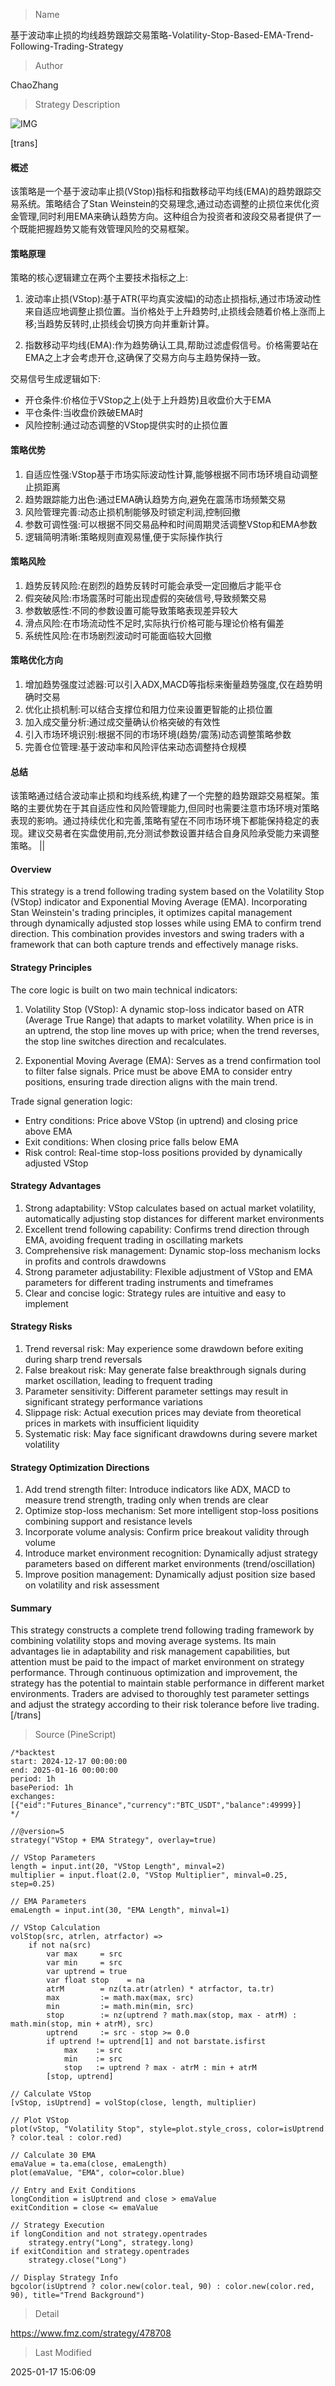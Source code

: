 
> Name

基于波动率止损的均线趋势跟踪交易策略-Volatility-Stop-Based-EMA-Trend-Following-Trading-Strategy

> Author

ChaoZhang

> Strategy Description

![IMG](https://www.fmz.com/upload/asset/15d8c3fd97a6a0cd8a9.png)

[trans]
#### 概述
该策略是一个基于波动率止损(VStop)指标和指数移动平均线(EMA)的趋势跟踪交易系统。策略结合了Stan Weinstein的交易理念,通过动态调整的止损位来优化资金管理,同时利用EMA来确认趋势方向。这种组合为投资者和波段交易者提供了一个既能把握趋势又能有效管理风险的交易框架。

#### 策略原理  
策略的核心逻辑建立在两个主要技术指标之上:
1. 波动率止损(VStop):基于ATR(平均真实波幅)的动态止损指标,通过市场波动性来自适应地调整止损位置。当价格处于上升趋势时,止损线会随着价格上涨而上移;当趋势反转时,止损线会切换方向并重新计算。

2. 指数移动平均线(EMA):作为趋势确认工具,帮助过滤虚假信号。价格需要站在EMA之上才会考虑开仓,这确保了交易方向与主趋势保持一致。

交易信号生成逻辑如下:
- 开仓条件:价格位于VStop之上(处于上升趋势)且收盘价大于EMA
- 平仓条件:当收盘价跌破EMA时
- 风险控制:通过动态调整的VStop提供实时的止损位置

#### 策略优势
1. 自适应性强:VStop基于市场实际波动性计算,能够根据不同市场环境自动调整止损距离
2. 趋势跟踪能力出色:通过EMA确认趋势方向,避免在震荡市场频繁交易
3. 风险管理完善:动态止损机制能够及时锁定利润,控制回撤
4. 参数可调性强:可以根据不同交易品种和时间周期灵活调整VStop和EMA参数
5. 逻辑简明清晰:策略规则直观易懂,便于实际操作执行

#### 策略风险
1. 趋势反转风险:在剧烈的趋势反转时可能会承受一定回撤后才能平仓
2. 假突破风险:市场震荡时可能出现虚假的突破信号,导致频繁交易
3. 参数敏感性:不同的参数设置可能导致策略表现差异较大
4. 滑点风险:在市场流动性不足时,实际执行价格可能与理论价格有偏差
5. 系统性风险:在市场剧烈波动时可能面临较大回撤

#### 策略优化方向
1. 增加趋势强度过滤器:可以引入ADX,MACD等指标来衡量趋势强度,仅在趋势明确时交易
2. 优化止损机制:可以结合支撑位和阻力位来设置更智能的止损位置
3. 加入成交量分析:通过成交量确认价格突破的有效性
4. 引入市场环境识别:根据不同的市场环境(趋势/震荡)动态调整策略参数
5. 完善仓位管理:基于波动率和风险评估来动态调整持仓规模

#### 总结
该策略通过结合波动率止损和均线系统,构建了一个完整的趋势跟踪交易框架。策略的主要优势在于其自适应性和风险管理能力,但同时也需要注意市场环境对策略表现的影响。通过持续优化和完善,策略有望在不同市场环境下都能保持稳定的表现。建议交易者在实盘使用前,充分测试参数设置并结合自身风险承受能力来调整策略。 || 

#### Overview
This strategy is a trend following trading system based on the Volatility Stop (VStop) indicator and Exponential Moving Average (EMA). Incorporating Stan Weinstein's trading principles, it optimizes capital management through dynamically adjusted stop losses while using EMA to confirm trend direction. This combination provides investors and swing traders with a framework that can both capture trends and effectively manage risks.

#### Strategy Principles
The core logic is built on two main technical indicators:
1. Volatility Stop (VStop): A dynamic stop-loss indicator based on ATR (Average True Range) that adapts to market volatility. When price is in an uptrend, the stop line moves up with price; when the trend reverses, the stop line switches direction and recalculates.

2. Exponential Moving Average (EMA): Serves as a trend confirmation tool to filter false signals. Price must be above EMA to consider entry positions, ensuring trade direction aligns with the main trend.

Trade signal generation logic:
- Entry conditions: Price above VStop (in uptrend) and closing price above EMA
- Exit conditions: When closing price falls below EMA
- Risk control: Real-time stop-loss positions provided by dynamically adjusted VStop

#### Strategy Advantages
1. Strong adaptability: VStop calculates based on actual market volatility, automatically adjusting stop distances for different market environments
2. Excellent trend following capability: Confirms trend direction through EMA, avoiding frequent trading in oscillating markets
3. Comprehensive risk management: Dynamic stop-loss mechanism locks in profits and controls drawdowns
4. Strong parameter adjustability: Flexible adjustment of VStop and EMA parameters for different trading instruments and timeframes
5. Clear and concise logic: Strategy rules are intuitive and easy to implement

#### Strategy Risks
1. Trend reversal risk: May experience some drawdown before exiting during sharp trend reversals
2. False breakout risk: May generate false breakthrough signals during market oscillation, leading to frequent trading
3. Parameter sensitivity: Different parameter settings may result in significant strategy performance variations
4. Slippage risk: Actual execution prices may deviate from theoretical prices in markets with insufficient liquidity
5. Systematic risk: May face significant drawdowns during severe market volatility

#### Strategy Optimization Directions
1. Add trend strength filter: Introduce indicators like ADX, MACD to measure trend strength, trading only when trends are clear
2. Optimize stop-loss mechanism: Set more intelligent stop-loss positions combining support and resistance levels
3. Incorporate volume analysis: Confirm price breakout validity through volume
4. Introduce market environment recognition: Dynamically adjust strategy parameters based on different market environments (trend/oscillation)
5. Improve position management: Dynamically adjust position size based on volatility and risk assessment

#### Summary
This strategy constructs a complete trend following trading framework by combining volatility stops and moving average systems. Its main advantages lie in adaptability and risk management capabilities, but attention must be paid to the impact of market environment on strategy performance. Through continuous optimization and improvement, the strategy has the potential to maintain stable performance in different market environments. Traders are advised to thoroughly test parameter settings and adjust the strategy according to their risk tolerance before live trading.[/trans]



> Source (PineScript)

``` pinescript
/*backtest
start: 2024-12-17 00:00:00
end: 2025-01-16 00:00:00
period: 1h
basePeriod: 1h
exchanges: [{"eid":"Futures_Binance","currency":"BTC_USDT","balance":49999}]
*/

//@version=5
strategy("VStop + EMA Strategy", overlay=true)

// VStop Parameters
length = input.int(20, "VStop Length", minval=2)
multiplier = input.float(2.0, "VStop Multiplier", minval=0.25, step=0.25)

// EMA Parameters
emaLength = input.int(30, "EMA Length", minval=1)

// VStop Calculation
volStop(src, atrlen, atrfactor) =>
    if not na(src)
        var max     = src
        var min     = src
        var uptrend = true
        var float stop    = na
        atrM        = nz(ta.atr(atrlen) * atrfactor, ta.tr)
        max         := math.max(max, src)
        min         := math.min(min, src)
        stop        := nz(uptrend ? math.max(stop, max - atrM) : math.min(stop, min + atrM), src)
        uptrend     := src - stop >= 0.0
        if uptrend != uptrend[1] and not barstate.isfirst
            max    := src
            min    := src
            stop   := uptrend ? max - atrM : min + atrM
        [stop, uptrend]

// Calculate VStop
[vStop, isUptrend] = volStop(close, length, multiplier)

// Plot VStop
plot(vStop, "Volatility Stop", style=plot.style_cross, color=isUptrend ? color.teal : color.red)

// Calculate 30 EMA
emaValue = ta.ema(close, emaLength)
plot(emaValue, "EMA", color=color.blue)

// Entry and Exit Conditions
longCondition = isUptrend and close > emaValue
exitCondition = close <= emaValue

// Strategy Execution
if longCondition and not strategy.opentrades
    strategy.entry("Long", strategy.long)
if exitCondition and strategy.opentrades
    strategy.close("Long")

// Display Strategy Info
bgcolor(isUptrend ? color.new(color.teal, 90) : color.new(color.red, 90), title="Trend Background")

```

> Detail

https://www.fmz.com/strategy/478708

> Last Modified

2025-01-17 15:06:09
